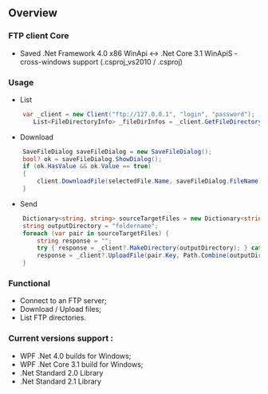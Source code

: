 ## Overview
### FTP client Core
- Saved .Net Framework 4.0 x86 WinApi <-> .Net Core 3.1 WinApiS - cross-windows support (.csproj_vs2010 / .csproj)
### Usage
- List 
``` C#
    var _client = new Client("ftp://127.0.0.1", "login", "password");
       List<FileDirectoryInfo> _fileDirInfos = _client.GetFileDirectoryInfos();
``` 
- Download 
``` C#
	SaveFileDialog saveFileDialog = new SaveFileDialog();
	bool? ok = saveFileDialog.ShowDialog();
	if (ok.HasValue && ok.Value == true)
	{
		client.DownloadFile(selectedFile.Name, saveFileDialog.FileName);
	}
``` 
- Send 
``` C#			
	Dictionary<string, string> sourceTargetFiles = new Dictionary<string, string>() { { "C:/filename.txt", "filename.txt" } };
	string outputDirectory = "foldername";
	foreach (var pair in sourceTargetFiles) {
		string response = "";
		try { response = _client?.MakeDirectory(outputDirectory); } catch (Exception ex) { } // Console.WriteLine(response);
		response = _client?.UploadFile(pair.Key, Path.Combine(outputDirectory, pair.Value)); // Console.WriteLine(response);
	}

```
### Functional
- Connect to an FTP server;
- Download / Upload files;
- List FTP directories.
	
### Current versions support :
- WPF .Net 4.0 builds for Windows;
- WPF .Net Core 3.1 build for Windows;
- .Net Standard 2.0 Library
- .Net Standard 2.1 Library 
